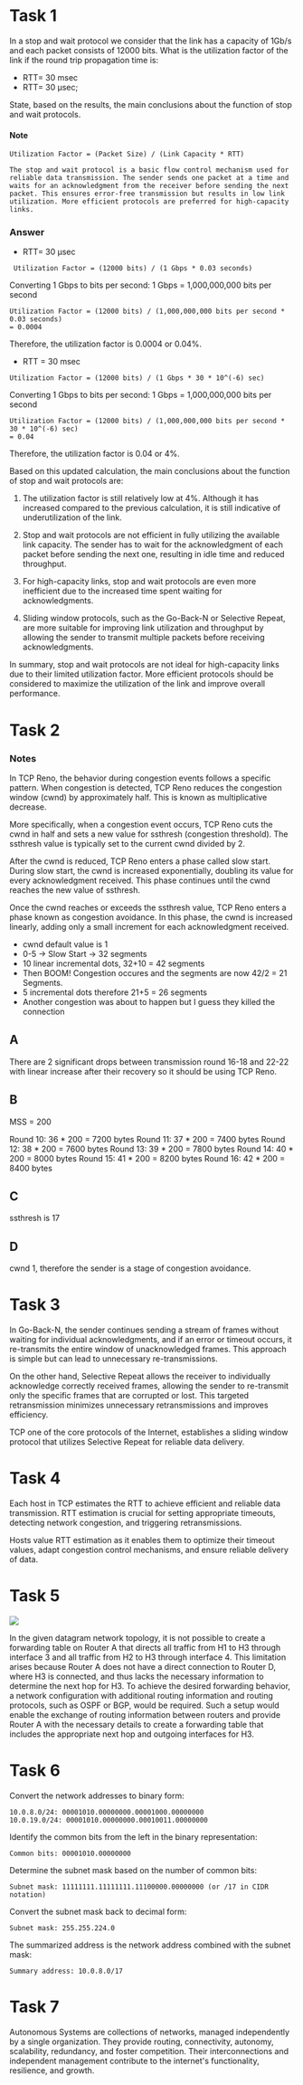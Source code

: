# Task 1
In a stop and wait protocol we consider that the link has a capacity of 1Gb/s and each packet consists of 12000 bits.
What is the utilization factor of the link if the round trip propagation time is:

* RTT= 30 msec
* RTT= 30  μsec;

State, based on the results, the main conclusions about the function of stop and wait protocols.

#### Note

```
Utilization Factor = (Packet Size) / (Link Capacity * RTT)
```

```
The stop and wait protocol is a basic flow control mechanism used for reliable data transmission. The sender sends one packet at a time and waits for an acknowledgment from the receiver before sending the next packet. This ensures error-free transmission but results in low link utilization. More efficient protocols are preferred for high-capacity links.
```

### Answer

* RTT= 30 μsec
```
 Utilization Factor = (12000 bits) / (1 Gbps * 0.03 seconds)
```

Converting 1 Gbps to bits per second: 1 Gbps = 1,000,000,000 bits per second
```
Utilization Factor = (12000 bits) / (1,000,000,000 bits per second * 0.03 seconds)
= 0.0004
```

Therefore, the utilization factor is 0.0004 or 0.04%.

* RTT = 30 msec
```
Utilization Factor = (12000 bits) / (1 Gbps * 30 * 10^(-6) sec)
```

Converting 1 Gbps to bits per second: 1 Gbps = 1,000,000,000 bits per second
```
Utilization Factor = (12000 bits) / (1,000,000,000 bits per second * 30 * 10^(-6) sec)
= 0.04
```

Therefore, the utilization factor is 0.04 or 4%.

Based on this updated calculation, the main conclusions about the function of stop and wait protocols are:

1. The utilization factor is still relatively low at 4%. Although it has increased compared to the previous calculation, it is still indicative of underutilization of the link.
    
2. Stop and wait protocols are not efficient in fully utilizing the available link capacity. The sender has to wait for the acknowledgment of each packet before sending the next one, resulting in idle time and reduced throughput.
    
3. For high-capacity links, stop and wait protocols are even more inefficient due to the increased time spent waiting for acknowledgments.
    
4. Sliding window protocols, such as the Go-Back-N or Selective Repeat, are more suitable for improving link utilization and throughput by allowing the sender to transmit multiple packets before receiving acknowledgments.
    
In summary, stop and wait protocols are not ideal for high-capacity links due to their limited utilization factor. More efficient protocols should be considered to maximize the utilization of the link and improve overall performance.

# Task 2

### Notes
In TCP Reno, the behavior during congestion events follows a specific pattern. When congestion is detected, TCP Reno reduces the congestion window (cwnd) by approximately half. This is known as multiplicative decrease.

More specifically, when a congestion event occurs, TCP Reno cuts the cwnd in half and sets a new value for ssthresh (congestion threshold). The ssthresh value is typically set to the current cwnd divided by 2.

After the cwnd is reduced, TCP Reno enters a phase called slow start. During slow start, the cwnd is increased exponentially, doubling its value for every acknowledgment received. This phase continues until the cwnd reaches the new value of ssthresh.

Once the cwnd reaches or exceeds the ssthresh value, TCP Reno enters a phase known as congestion avoidance. In this phase, the cwnd is increased linearly, adding only a small increment for each acknowledgment received.

* cwnd default value is 1
* 0-5 -> Slow Start -> 32 segments
* 10 linear incremental dots, 32+10 = 42 segments
* Then BOOM! Congestion occures and the segments are now 42/2 = 21 Segments.
* 5 incremental dots therefore 21+5 = 26 segments
* Another congestion was about to happen but I guess they killed the connection

## A
There are 2 significant drops between transmission round 16-18 and 22-22 with linear increase after their recovery so it should be using TCP Reno.

## B
MSS = 200

Round 10: 36 * 200 = 7200 bytes
Round 11: 37 * 200 = 7400 bytes
Round 12: 38 * 200 = 7600 bytes
Round 13: 39 * 200 = 7800 bytes
Round 14: 40 * 200 = 8000 bytes
Round 15: 41 * 200 = 8200 bytes
Round 16: 42 * 200 = 8400 bytes

## C
ssthresh is 17

## D
cwnd 1, therefore the sender is a stage of congestion avoidance.

# Task 3

In Go-Back-N, the sender continues sending a stream of frames without waiting for individual acknowledgments, and if an error or timeout occurs, it re-transmits the entire window of unacknowledged frames. This approach is simple but can lead to unnecessary re-transmissions. 

On the other hand, Selective Repeat allows the receiver to individually acknowledge correctly received frames, allowing the sender to re-transmit only the specific frames that are corrupted or lost. This targeted retransmission minimizes unnecessary retransmissions and improves efficiency. 

TCP one of the core protocols of the Internet, establishes a sliding window protocol that utilizes Selective Repeat for reliable data delivery.

# Task 4

Each host in TCP estimates the RTT to achieve efficient and reliable data transmission.
RTT estimation is crucial for setting appropriate timeouts, detecting network congestion, and triggering retransmissions.

Hosts value RTT estimation as it enables them to optimize their timeout values, adapt congestion control mechanisms, and ensure reliable delivery of data.

# Task 5

![](../../assets/simple_network.png)

In the given datagram network topology, it is not possible to create a forwarding table on Router A that directs all traffic from H1 to H3 through interface 3 and all traffic from H2 to H3 through interface 4. This limitation arises because Router A does not have a direct connection to Router D, where H3 is connected, and thus lacks the necessary information to determine the next hop for H3. To achieve the desired forwarding behavior, a network configuration with additional routing information and routing protocols, such as OSPF or BGP, would be required. Such a setup would enable the exchange of routing information between routers and provide Router A with the necessary details to create a forwarding table that includes the appropriate next hop and outgoing interfaces for H3.

# Task 6

Convert the network addresses to binary form:

```
10.0.8.0/24: 00001010.00000000.00001000.00000000
10.0.19.0/24: 00001010.00000000.00010011.00000000

```

Identify the common bits from the left in the binary representation:

```
Common bits: 00001010.00000000
```

Determine the subnet mask based on the number of common bits:

```
Subnet mask: 11111111.11111111.11100000.00000000 (or /17 in CIDR notation)
```

Convert the subnet mask back to decimal form:

```
Subnet mask: 255.255.224.0
```


The summarized address is the network address combined with the subnet mask:

```
Summary address: 10.0.8.0/17
```

# Task 7
 Autonomous Systems are collections of networks, managed independently by a single organization. They provide routing, connectivity, autonomy, scalability, redundancy, and foster competition. Their interconnections and independent management contribute to the internet's functionality, resilience, and growth.